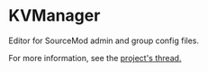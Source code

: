 KVManager
=========

Editor for SourceMod admin and group config files.

For more information, see the <a href="https://forums.alliedmods.net/showthread.php?t=81160">project's thread.</a>
